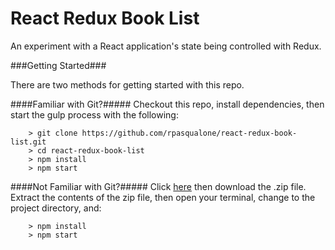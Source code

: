 # React Redux Book List

An experiment with a React application's state being controlled with Redux.

###Getting Started###

There are two methods for getting started with this repo.

####Familiar with Git?#####
Checkout this repo, install dependencies, then start the gulp process with the following:

```
	> git clone https://github.com/rpasqualone/react-redux-book-list.git
	> cd react-redux-book-list
	> npm install
	> npm start
```

####Not Familiar with Git?#####
Click [here](https://github.com/rpasqualone/react-redux-book-list/archive/master.zip) then download the .zip file.  Extract the contents of the zip file, then open your terminal, change to the project directory, and:

```
	> npm install
	> npm start
```
